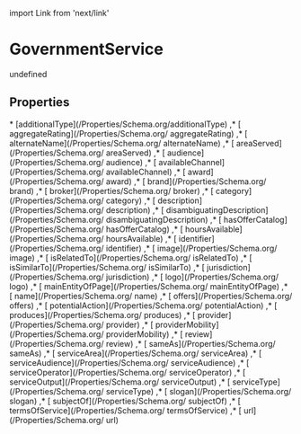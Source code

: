 import Link from 'next/link'
# GovernmentService

undefined

## Properties

<Grid>
* [additionalType](/Properties/Schema.org/additionalType)
,* [ aggregateRating](/Properties/Schema.org/ aggregateRating)
,* [ alternateName](/Properties/Schema.org/ alternateName)
,* [ areaServed](/Properties/Schema.org/ areaServed)
,* [ audience](/Properties/Schema.org/ audience)
,* [ availableChannel](/Properties/Schema.org/ availableChannel)
,* [ award](/Properties/Schema.org/ award)
,* [ brand](/Properties/Schema.org/ brand)
,* [ broker](/Properties/Schema.org/ broker)
,* [ category](/Properties/Schema.org/ category)
,* [ description](/Properties/Schema.org/ description)
,* [ disambiguatingDescription](/Properties/Schema.org/ disambiguatingDescription)
,* [ hasOfferCatalog](/Properties/Schema.org/ hasOfferCatalog)
,* [ hoursAvailable](/Properties/Schema.org/ hoursAvailable)
,* [ identifier](/Properties/Schema.org/ identifier)
,* [ image](/Properties/Schema.org/ image)
,* [ isRelatedTo](/Properties/Schema.org/ isRelatedTo)
,* [ isSimilarTo](/Properties/Schema.org/ isSimilarTo)
,* [ jurisdiction](/Properties/Schema.org/ jurisdiction)
,* [ logo](/Properties/Schema.org/ logo)
,* [ mainEntityOfPage](/Properties/Schema.org/ mainEntityOfPage)
,* [ name](/Properties/Schema.org/ name)
,* [ offers](/Properties/Schema.org/ offers)
,* [ potentialAction](/Properties/Schema.org/ potentialAction)
,* [ produces](/Properties/Schema.org/ produces)
,* [ provider](/Properties/Schema.org/ provider)
,* [ providerMobility](/Properties/Schema.org/ providerMobility)
,* [ review](/Properties/Schema.org/ review)
,* [ sameAs](/Properties/Schema.org/ sameAs)
,* [ serviceArea](/Properties/Schema.org/ serviceArea)
,* [ serviceAudience](/Properties/Schema.org/ serviceAudience)
,* [ serviceOperator](/Properties/Schema.org/ serviceOperator)
,* [ serviceOutput](/Properties/Schema.org/ serviceOutput)
,* [ serviceType](/Properties/Schema.org/ serviceType)
,* [ slogan](/Properties/Schema.org/ slogan)
,* [ subjectOf](/Properties/Schema.org/ subjectOf)
,* [ termsOfService](/Properties/Schema.org/ termsOfService)
,* [ url](/Properties/Schema.org/ url)

</Grid>

